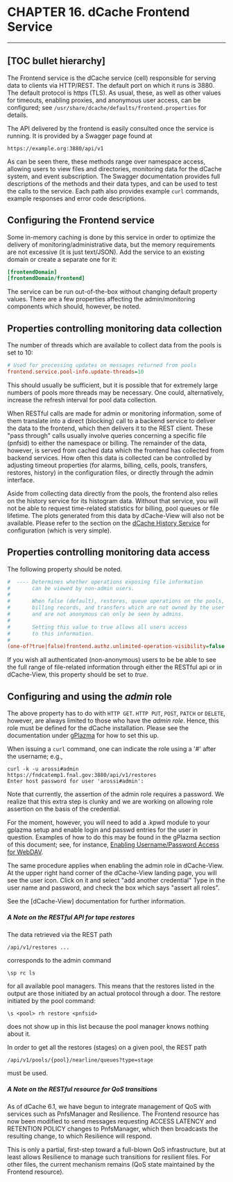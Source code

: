 CHAPTER 16. dCache Frontend Service
===================================

-----
[TOC bullet hierarchy]
-----

The Frontend service is the dCache service (cell) responsible for
serving data to clients via HTTP/REST.  The default port on which it
runs is 3880.  The default protocol is https (TLS).  As usual, these,
as well as other values for timeouts, enabling proxies, and anonymous
user access, can be configured; see
`/usr/share/dcache/defaults/frontend.properties` for details.

The API delivered by the frontend is easily consulted once the service
is running.   It is provided by a Swagger page found at

    https://example.org:3880/api/v1

As can be seen there, these methods range over namespace access, allowing users
to view files and directories, monitoring data for the dCache system, and
event subscription.   The Swagger documentation provides full descriptions of
the methods and their data types, and can be used to test the calls to the
service.  Each path also provides example `curl` commands, example responses
and error code descriptions.

## Configuring the Frontend service

Some in-memory caching is done by this service in order to optimize the
delivery of monitoring/administrative data, but the memory requirements
are not excessive (it is just text/JSON).  Add the service to an existing
domain or create a separate one for it:

```ini
[frontendDomain]
[frontendDomain/frontend]
```

The service can be run out-of-the-box without changing default property
values.  There are a few properties affecting the admin/monitoring components
which should, however, be noted.

## Properties controlling monitoring data collection

The number of threads which are available to collect data from
the pools is set to 10:

```ini
# Used for processing updates on messages returned from pools
frontend.service.pool-info.update-threads=10
```

This should usually be sufficient, but it is possible that for extremely
large numbers of pools more threads may be necessary.  One could, alternatively,
increase the refresh interval for pool data collection.

When RESTful calls are made for admin or monitoring information, some of them
translate into a direct (blocking) call to a backend service to deliver
the data to the frontend, which then delivers it to the REST client.  These
"pass through" calls usually involve queries concerning a specific file (pnfsid)
to either the namespace or billing.   The remainder of the data, however,
is served from cached data which the frontend has collected from backend
services.  How often this data is collected can be controlled by adjusting timeout
properties (for alarms, billing, cells, pools, transfers, restores, history)
in the configuration files, or directly through the admin interface.

Aside from collecting data directly from the pools, the frontend also relies
on the history service for its histogram data.  Without that service, you
will not be able to request time-related statistics for billing, pool queues or
file lifetime.  The plots generated from this data by dCache-View will also
not be available.  Please refer to the section on
the [dCache History Service](config-history.md) for configuration
(which is very simple).

## Properties controlling monitoring data access

The following property should be noted.

```ini
#  ---- Determines whether operations exposing file information
#       can be viewed by non-admin users.
#
#       When false (default), restores, queue operations on the pools,
#       billing records, and transfers which are not owned by the user
#       and are not anonymous can only be seen by admins.
#
#       Setting this value to true allows all users access
#       to this information.
#
(one-of?true|false)frontend.authz.unlimited-operation-visibility=false
```

If you wish all authenticated (non-anonymous) users to be be able to see
the full range of file-related information through either the RESTful api
or in dCache-View, this property should be set to _true_.

## Configuring and using the _admin_ role

The above property has to do with `HTTP GET`.  `HTTP PUT`, `POST`, `PATCH`
or `DELETE`, however, are always limited to those who have the _admin role_.
Hence, this role must be defined for the dCache installation.  Please see
the documentation under [gPlazma](config-gplazma.md#roles) for how to set
this up.

When issuing a ```curl``` command, one can indicate the role using a '#'
after the username; e.g.,

```console
curl -k -u arossi#admin https://fndcatemp1.fnal.gov:3880/api/v1/restores
Enter host password for user 'arossi#admin':
```

Note that currently, the assertion of the admin role requires a password.
We realize that this extra step is clunky and we are working
on allowing role assertion on the basis of the credential.

For the moment, however, you will need to add a .kpwd module to your
gplazma setup and enable login and passwd entries for the user in question.
Examples of how to do this may be found in the gPlazma section of this
document; see, for instance,
[Enabling Username/Password Access for WebDAV](#enabling-username-password-access-for-webdav).

The same procedure applies when enabling the admin role in dCache-View.
At the upper right hand corner of the dCache-View landing page,
you will see the user icon.  Click on it and select "add another credential"
Type in the user name and password, and check the box which says "assert all roles".

See the [dCache-View] documentation for further information.

##### A Note on the RESTful API for tape restores

The data retrieved via the REST path

```
/api/v1/restores ...
```

corresponds to the admin command

```
\sp rc ls
```

for all available pool managers.   This means that the restores listed in the
output are those initiated by an actual protocol through a door.  The restore
initiated by the pool command:


```
\s <pool> rh restore <pnfsid>
```

does not show up in this list because the pool manager knows nothing about it.

In order to get all the restores (stages) on a given pool, the REST path

```
/api/v1/pools/{pool}/nearline/queues?type=stage
```

must be used.

##### A Note on the RESTful resource for QoS transitions

As of dCache 6.1, we have begun to integrate management of QoS with
services such as PnfsManager and Resilience.  The Frontend resource
has now been modified to send messages requesting ACCESS LATENCY
and RETENTION POLICY changes to PnfsManager, which then broadcasts
the resulting change, to which Resilience will respond.

This is only a partial, first-step toward a full-blown QoS infrastructure,
but at least allows Resilience to manage such transitions for resilient
files.  For other files, the current mechanism remains (QoS state maintained
by the Frontend resource).
